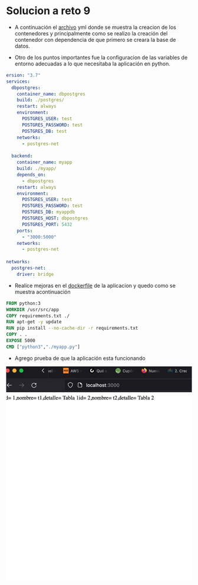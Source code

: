 # Solucion a reto 9

- A continuación el [archivo]() yml donde se muestra la creacion de los contenedores y principalmente como se realizo la creación del contenedor con dependencia de que primero se creara la base de datos.

- Otro de los puntos importantes fue la configuracion de las variables de entorno adecuadas a lo que necesitaba la aplicación en python.

```yml
ersion: "3.7"
services:
  dbpostgres:
    container_name: dbpostgres
    build: ./postgres/
    restart: always
    environment:
      POSTGRES_USER: test
      POSTGRES_PASSWORD: test
      POSTGRES_DB: test
    networks:
      - postgres-net

  backend:
    container_name: myapp
    build: ./myapp/
    depends_on:
      - dbpostgres
    restart: always
    environment:
      POSTGRES_USER: test
      POSTGRES_PASSWORD: test
      POSTGRES_DB: myappdb
      POSTGRES_HOST: dbpostgres
      POSTGRES_PORT: 5432
    ports:
      - "3000:5000"
    networks:
      - postgres-net

networks:
  postgres-net:
    driver: bridge
```

- Realice mejoras en el [dockerfile]() de la aplicacion y quedo como se muestra acontinuación

```dockerfile
FROM python:3
WORKDIR /usr/src/app
COPY requirements.txt ./
RUN apt-get -y update
RUN pip install --no-cache-dir -r requirements.txt
COPY . .
EXPOSE 5000
CMD ["python3","./myapp.py"]
```

- Agrego prueba de que la aplicación esta funcionando

![evidencia](../assets/screenshotReto9-1.png)
